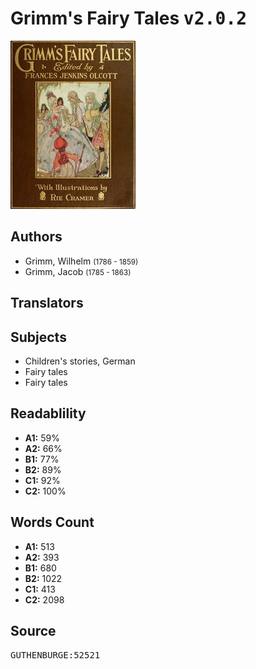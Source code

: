 # Grimm's Fairy Tales <kbd>v2.0.2</kbd>

![](./cover.medium.jpg "")

## Authors


 - Grimm, Wilhelm <small>(1786 - 1859)</small>
 - Grimm, Jacob <small>(1785 - 1863)</small>

## Translators



## Subjects


 - Children's stories, German
 - Fairy tales
 - Fairy tales

## Readablility


 - **A1:** 59%
 - **A2:** 66%
 - **B1:** 77%
 - **B2:** 89%
 - **C1:** 92%
 - **C2:** 100%

## Words Count


 - **A1:** 513
 - **A2:** 393
 - **B1:** 680
 - **B2:** 1022
 - **C1:** 413
 - **C2:** 2098

## Source


<kbd>GUTHENBURGE:52521</kbd>
